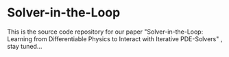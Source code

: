 # Solver-in-the-Loop

This is the source code repository for our paper
"Solver-in-the-Loop: Learning from Differentiable Physics to Interact with Iterative PDE-Solvers" ,
stay tuned...

